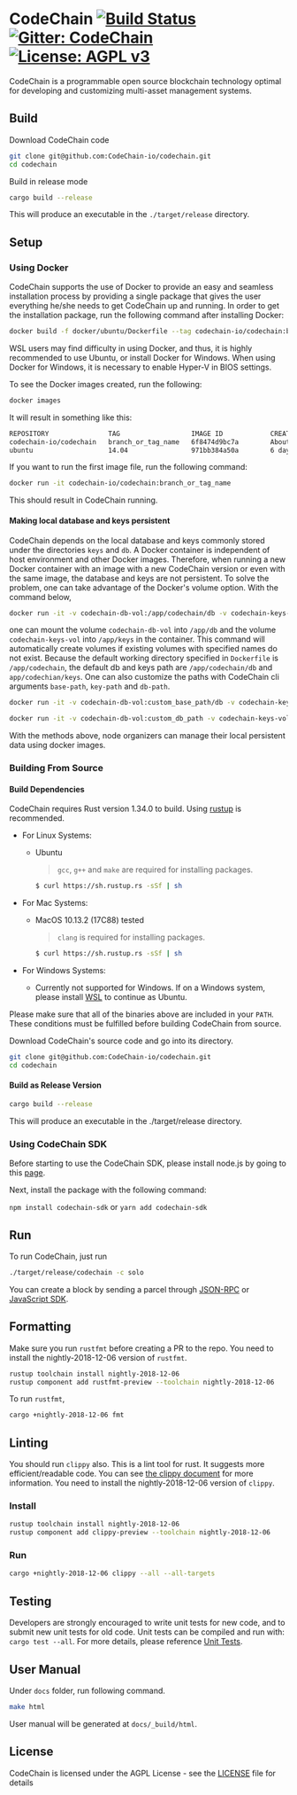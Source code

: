 CodeChain [![Build Status](https://travis-ci.org/CodeChain-io/codechain.svg?branch=master)](https://travis-ci.org/CodeChain-io/codechain) [![Gitter: CodeChain](https://img.shields.io/badge/gitter-codechain-4AB495.svg)](https://gitter.im/CodeChain-io/codechain) [![License: AGPL v3](https://img.shields.io/badge/License-AGPL%20v3-blue.svg)](https://www.gnu.org/licenses/agpl-3.0)
==============

CodeChain is a programmable open source blockchain technology optimal for developing and customizing multi-asset management systems.

## Build

Download CodeChain code

```sh
git clone git@github.com:CodeChain-io/codechain.git
cd codechain
```

Build in release mode

```sh
cargo build --release
```

This will produce an executable in the `./target/release` directory.

## Setup

### Using Docker

CodeChain supports the use of Docker to provide an easy and seamless installation process by providing a single package that gives the user everything he/she
needs to get CodeChain up and running. In order to get the installation package, run the following command after installing Docker:

```sh
docker build -f docker/ubuntu/Dockerfile --tag codechain-io/codechain:branch_or_tag_name .
```    

WSL users may find difficulty in using Docker, and thus, it is highly recommended to use Ubuntu, or install Docker for Windows. When using Docker for Windows,
it is necessary to enable Hyper-V in BIOS settings.

To see the Docker images created, run the following:
```sh
docker images
```

It will result in something like this:
```sh
REPOSITORY               TAG                  IMAGE ID            CREATED              SIZE
codechain-io/codechain   branch_or_tag_name   6f8474d9bc7a        About a minute ago   1.85GB
ubuntu                   14.04                971bb384a50a        6 days ago           188MB
```
    
If you want to run the first image file, run the following command:
```sh
docker run -it codechain-io/codechain:branch_or_tag_name
```

This should result in CodeChain running.

#### Making local database and keys persistent

CodeChain depends on the local database and keys commonly stored under the directories `keys` and `db`. A Docker container is independent of host environment and other Docker images. Therefore, when running a new Docker container with an image with a new CodeChain version or even with the same image, the database and keys are not persistent. To solve the problem, one can take advantage of the Docker's volume option. With the command below,
```sh
docker run -it -v codechain-db-vol:/app/codechain/db -v codechain-keys-vol:/app/codechain/keys codechain-io/codechain:branch_or_tag_name
```
one can mount the volume `codechain-db-vol` into `/app/db` and the volume `codechain-keys-vol` into `/app/keys` in the container. This command will automatically create volumes if existing volumes with specified names do not exist. Because the default working directory specified in `Dockerfile` is `/app/codechain`, the default db and keys path are `/app/codechain/db` and `app/codechian/keys`. One can also customize the paths with CodeChain cli arguments `base-path`, `key-path` and `db-path`.

```sh
docker run -it -v codechain-db-vol:custom_base_path/db -v codechain-keys-vol:custom_base_path/keys codechain-io/codechain:branch_or_tag_name --base-path custom_base_path
```

```sh
docker run -it -v codechain-db-vol:custom_db_path -v codechain-keys-vol:custom_keys_path codechain-io/codechain:branch_or_tag_name --db-path custom_db_path --keys-path custom_keys_path
```
With the methods above, node organizers can manage their local persistent data using docker images.

### Building From Source

#### Build Dependencies
CodeChain requires Rust version 1.34.0 to build. Using [rustup](https://rustup.rs/ "rustup URL") is recommended.

- For Linux Systems:
  - Ubuntu

    > `gcc`, `g++` and `make` are required for installing packages.
    ```sh
    $ curl https://sh.rustup.rs -sSf | sh
    ```
        

- For Mac Systems:
  - MacOS 10.13.2 (17C88) tested
    > `clang` is required for installing packages.

    ```sh
    $ curl https://sh.rustup.rs -sSf | sh
    ```
        

- For Windows Systems:
  - Currently not supported for Windows. If on a Windows system, please install [WSL](https://docs.microsoft.com/en-us/windows/wsl/install-win10) to continue as Ubuntu.

Please make sure that all of the binaries above are included in your `PATH`. These conditions must be fulfilled before building CodeChain from source.


Download CodeChain's source code and go into its directory.
```sh
git clone git@github.com:CodeChain-io/codechain.git
cd codechain
```

#### Build as Release Version
```sh
cargo build --release
```

This will produce an executable in the ./target/release directory.

### Using CodeChain SDK

Before starting to use the CodeChain SDK, please install node.js by going to this [page](https://nodejs.org/en/).

Next, install the package with the following command:

`npm install codechain-sdk` or `yarn add codechain-sdk`

## Run

To run CodeChain, just run

```sh
./target/release/codechain -c solo
```
You can create a block by sending a parcel through [JSON-RPC](https://github.com/CodeChain-io/codechain/blob/master/spec/JSON-RPC.md) or [JavaScript SDK](https://api.codechain.io/).

## Formatting


Make sure you run `rustfmt` before creating a PR to the repo. You need to install the nightly-2018-12-06 version of `rustfmt`.

```sh
rustup toolchain install nightly-2018-12-06
rustup component add rustfmt-preview --toolchain nightly-2018-12-06
```

To run `rustfmt`,

```sh
cargo +nightly-2018-12-06 fmt
```

## Linting

You should run `clippy` also. This is a lint tool for rust. It suggests more efficient/readable code.
You can see [the clippy document](https://rust-lang.github.io/rust-clippy/master/index.html) for more information.
You need to install the nightly-2018-12-06 version of `clippy`.

### Install
```sh
rustup toolchain install nightly-2018-12-06
rustup component add clippy-preview --toolchain nightly-2018-12-06
```

### Run

```sh
cargo +nightly-2018-12-06 clippy --all --all-targets
```

## Testing

Developers are strongly encouraged to write unit tests for new code, and to submit new unit tests for old code. Unit tests can be compiled and run with: `cargo test --all`. For more details, please reference [Unit Tests](https://github.com/CodeChain-io/codechain/wiki/Unit-Tests).

## User Manual

Under `docs` folder, run following command.
```sh
make html
```
User manual will be generated at `docs/_build/html`.

## License
CodeChain is licensed under the AGPL License - see the [LICENSE](https://github.com/CodeChain-io/codechain/blob/master/LICENSE) file for details
